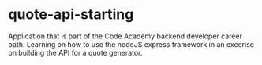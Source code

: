 # quote-api-starting
Application that is part of the Code Academy backend developer career path. Learning on how to use the nodeJS express framework in an excerise on building the API for a quote generator.